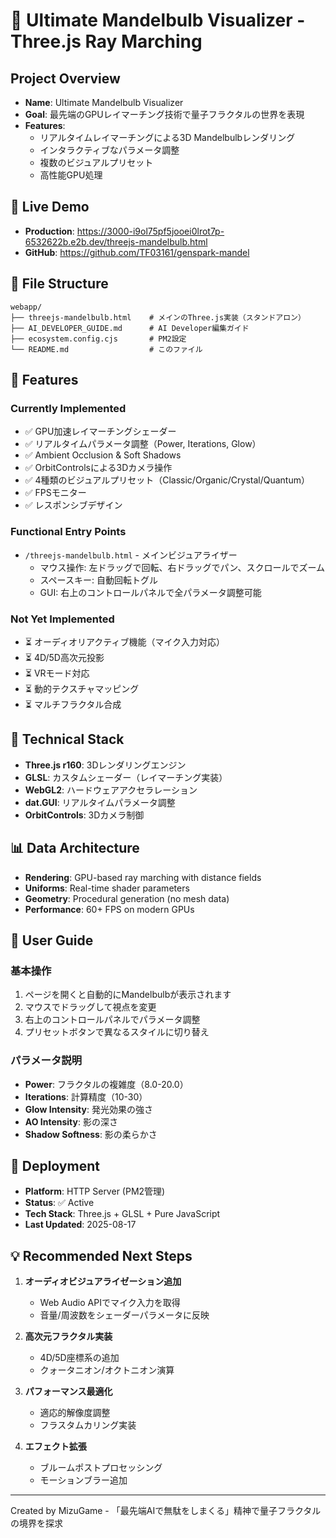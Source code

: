 # 🌌 Ultimate Mandelbulb Visualizer - Three.js Ray Marching

## Project Overview
- **Name**: Ultimate Mandelbulb Visualizer
- **Goal**: 最先端のGPUレイマーチング技術で量子フラクタルの世界を表現
- **Features**: 
  - リアルタイムレイマーチングによる3D Mandelbulbレンダリング
  - インタラクティブなパラメータ調整
  - 複数のビジュアルプリセット
  - 高性能GPU処理

## 🚀 Live Demo
- **Production**: https://3000-i9ol75pf5jooei0lrot7p-6532622b.e2b.dev/threejs-mandelbulb.html
- **GitHub**: https://github.com/TF03161/genspark-mandel

## 📁 File Structure
```
webapp/
├── threejs-mandelbulb.html    # メインのThree.js実装（スタンドアロン）
├── AI_DEVELOPER_GUIDE.md      # AI Developer編集ガイド
├── ecosystem.config.cjs       # PM2設定
└── README.md                  # このファイル
```

## 🎨 Features

### Currently Implemented
- ✅ GPU加速レイマーチングシェーダー
- ✅ リアルタイムパラメータ調整（Power, Iterations, Glow）
- ✅ Ambient Occlusion & Soft Shadows
- ✅ OrbitControlsによる3Dカメラ操作
- ✅ 4種類のビジュアルプリセット（Classic/Organic/Crystal/Quantum）
- ✅ FPSモニター
- ✅ レスポンシブデザイン

### Functional Entry Points
- `/threejs-mandelbulb.html` - メインビジュアライザー
  - マウス操作: 左ドラッグで回転、右ドラッグでパン、スクロールでズーム
  - スペースキー: 自動回転トグル
  - GUI: 右上のコントロールパネルで全パラメータ調整可能

### Not Yet Implemented
- ⏳ オーディオリアクティブ機能（マイク入力対応）
- ⏳ 4D/5D高次元投影
- ⏳ VRモード対応
- ⏳ 動的テクスチャマッピング
- ⏳ マルチフラクタル合成

## 🔧 Technical Stack
- **Three.js r160**: 3Dレンダリングエンジン
- **GLSL**: カスタムシェーダー（レイマーチング実装）
- **WebGL2**: ハードウェアアクセラレーション
- **dat.GUI**: リアルタイムパラメータ調整
- **OrbitControls**: 3Dカメラ制御

## 📊 Data Architecture
- **Rendering**: GPU-based ray marching with distance fields
- **Uniforms**: Real-time shader parameters
- **Geometry**: Procedural generation (no mesh data)
- **Performance**: 60+ FPS on modern GPUs

## 👤 User Guide

### 基本操作
1. ページを開くと自動的にMandelbulbが表示されます
2. マウスでドラッグして視点を変更
3. 右上のコントロールパネルでパラメータ調整
4. プリセットボタンで異なるスタイルに切り替え

### パラメータ説明
- **Power**: フラクタルの複雑度（8.0-20.0）
- **Iterations**: 計算精度（10-30）
- **Glow Intensity**: 発光効果の強さ
- **AO Intensity**: 影の深さ
- **Shadow Softness**: 影の柔らかさ

## 🚀 Deployment
- **Platform**: HTTP Server (PM2管理)
- **Status**: ✅ Active
- **Tech Stack**: Three.js + GLSL + Pure JavaScript
- **Last Updated**: 2025-08-17

## 💡 Recommended Next Steps
1. **オーディオビジュアライゼーション追加**
   - Web Audio APIでマイク入力を取得
   - 音量/周波数をシェーダーパラメータに反映

2. **高次元フラクタル実装**
   - 4D/5D座標系の追加
   - クォータニオン/オクトニオン演算

3. **パフォーマンス最適化**
   - 適応的解像度調整
   - フラスタムカリング実装

4. **エフェクト拡張**
   - ブルームポストプロセッシング
   - モーションブラー追加

---

Created by MizuGame - 「最先端AIで無駄をしまくる」精神で量子フラクタルの境界を探求